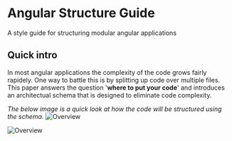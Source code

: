 # Angular Structure Guide
A style guide for structuring modular angular applications

## Quick intro
In most angular applications the complexity of the code grows fairly rapidely. One way to battle this is by splitting up code over multiple files. This paper answers the question '**where to put your code**' and introduces an architectual schema that is designed to eliminate code complexity.

*The below image is a quick look at how the code will be structured using the schema.*
![Overview](https://raw.githubusercontent.com/kevinvanhove/angular-structure-styleguide/master/documentation/overview.png)

![Overview](https://raw.githubusercontent.com/kevinvanhove/angular-structure-styleguide/master/documentation/overview2.png)
